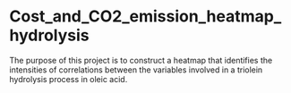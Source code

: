 # Cost_and_CO2_emission_heatmap_hydrolysis
The purpose of this project is to construct a heatmap that identifies the intensities of correlations between the variables involved in a triolein hydrolysis process in oleic acid.
